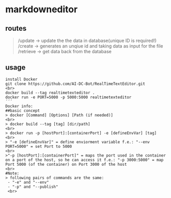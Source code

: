# markdowneditor

## routes 

> /update -> update the the data in database(unique ID is required!) <br>
> /create -> generates an unqiue id and taking data as input for the file <br>
> /retrieve -> get data back from the database <br>

## usage 
```
install Docker
git clone https://github.com/AI-DC-Bot/RealTimeTextEditor.git
<br>
docker build --tag realtimetexteditor .
docker run -e PORT=5000 -p 5000:5000 realtimetexteditor
´´´
Docker info:
##basic concept
> docker [Command] [Options] [Path (if needed)]
<br>
> docker build --tag [tag] [dir/path]
<br>
> docker run -p [hostPort]:[containerPort] -e [defineEnvVar] [tag]
<br>
> "-e [defineEnvVar]" = define enviorment variable f.e.: "--env PORT=5000" = set Port to 5000
<br>
>"-p [hostPort]:[containerPort]" = maps the port used in the container on a port of the host, so he can access it f.e.: "-p 3000:5000" = map Port 5000 (of the container) on Port 3000 of the host
<br>
#Note:
> following pairs of commands are the same:
 - "-e" and "--env" 
 - "-p" and "--publish"
 <br>